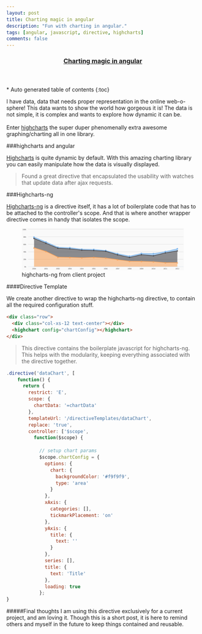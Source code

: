 ```yaml
---
layout: post
title: Charting magic in angular
description: "Fun with charting in angular."
tags: [angular, javascript, directive, highcharts]
comments: false
---
```


<section id="table-of-contents" class="toc tocFixed">
  <header>
    <a href="#">
      <h3>Charting magic in angular</h3>
    </a>
  </header>
<div id="drawer" markdown="1">
*  Auto generated table of contents
{:toc}
</div>
</section><!-- /#table-of-contents -->

I have data, data that needs proper representation in the online web-o-sphere! This data wants to show the world how gorgeous it is! The data is not simple, it is complex and wants to explore how dynamic it can be.
<br><br>Enter [highcharts](www.highcharts.com) the super duper phenomenally extra awesome graphing/charting all in one library.  

###highcharts and angular

[Highcharts](http://www.highcharts.com) is quite dynamic by default.  With this amazing charting library you can easily manipulate how the data is visually displayed.  

>Found a great directive that encapsulated the usability with watches that update data after ajax requests.

###Highcharts-ng

[Highcharts-ng](https://github.com/pablojim/highcharts-ng) is a directive itself, it has a lot of boilerplate code that has to be attached to the controller's scope. And that is where another wrapper directive comes in handy that isolates the scope.

<figure>
    <a href="/images/highcharts1.png"><img src="/images/highcharts1.png"></a>
    <figcaption>highcharts-ng from client project</figcaption>
</figure>

####Directive Template

We create another directive to wrap the highcharts-ng directive, to contain all the required configuration stuff.

~~~ html
<div class="row">
  <div class="col-xs-12 text-center"></div>
  <highchart config="chartConfig"></highchart>
</div>
~~~

>This directive contains the boilerplate javascript for highcharts-ng. This helps with the modularity, keeping everything associated with the directive together.

~~~ javascript
.directive('dataChart', [
    function() {
      return {
        restrict: 'E',
        scope: {
          chartData: '=chartData'
        },
        templateUrl: '/directiveTemplates/dataChart',
        replace: 'true',
        controller: ['$scope',
          function($scope) {

            // setup chart params
            $scope.chartConfig = {
              options: {
                chart: {
                  backgroundColor: '#f9f9f9',
                  type: 'area'
                }
              },
              xAxis: {
                categories: [],
                tickmarkPlacement: 'on'
              },
              yAxis: {
                title: {
                  text: ''
                }
              },
              series: [],
              title: {
                text: 'Title'
              },
              loading: true
            };
}
~~~

#####Final thoughts
I am using this directive exclusively for a current project, and am loving it. Though this is a short post, it is here to remind others and myself in the future to keep things contained and reusable.